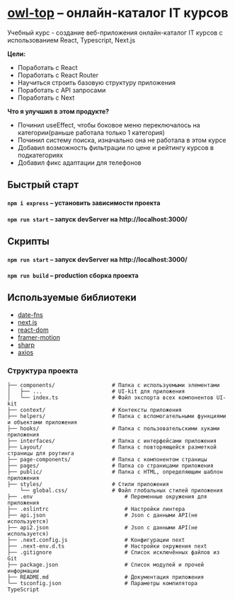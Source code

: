 # [owl-top](https://owl-top.netlify.app/courses/financial-analytics) – онлайн-каталог IT курсов 

Учебный курс - создание веб-приложения онлайн-каталог IT курсов с использованием React, Typescript, Next.js

**Цели:**

- Поработать с React
- Поработать с React Router
- Научиться строить базовую структуру приложения
- Поработать с API запросами
- Поработать с Next

**Что я улучшил в этом продукте?**
- Починил useEffect, чтобы боковое меню переключалось на категории(раньше работала только 1 категория)
- Починил систему поиска, изначально она не работала в этом курсе
- Добавил возможность фильтрации по цене и рейтингу курсов в подкатегориях
- Добавил фикс адаптации для телефонов

## Быстрый старт

#### `npm i express` – установить зависимости проекта

#### `npm run start` – запуск devServer на http://localhost:3000/

## Скрипты

#### `npm run start` – запуск devServer на http://localhost:3000/

#### `npm run build` – production сборка проекта

## Используемые библиотеки

- [date-fns](https://github.com/date-fns/date-fns)
- [next.js](https://github.com/vercel/next.js/)
- [react-dom](https://github.com/facebook/react/tree/main/packages/react-dom)
- [framer-motion](https://github.com/framer/motion)
- [sharp](https://github.com/lovell/sharp)
- [axios](https://github.com/axios/axios)

### Структура проекта

```
├── components/                  # Папка с используемыми элементами
│   ├── ...                      # UI-kit для приложения
│   └── index.ts                 # Файл экспорта всех компонентов UI-kit
├── context/                     # Контексты приложения
├── helpers/                     # Папка с вспомогательными функциями и объектами приложения
├── hooks/                       # Папка с пользовательскими хуками приложения
├── interfaces/                  # Папка с интерфейсами приложения
├── Layout/                      # Папка с повторяющейся разметкой страницы для роутинга
├── page-components/             # Папка с компонентом страницы
├── pages/                       # Папка со страницами приложения
├── public/                      # Папка с HTML, определяющим шаблон приложения
├── styles/                      # Стили приложения
    └── global.css/              # Файл глобальных стилей приложения
├── .env                             # Переменные окружения для приложения
├── .eslintrc                        # Настройки линтера
├── api.json                         # Json с данными API(не используется)
├── api2.json                        # Json с данными API(не используется)
├── .next.config.js                  # Конфигурации next
├── .next-env.d.ts                   # Настройки окружения next
├── .gitignore                       # Список исключённых файлов из Git
├── package.json                     # Список модулей и прочей информации
├── README.md                        # Документация приложения
└── tsconfig.json                    # Параметры компилятора TypeScript

```
